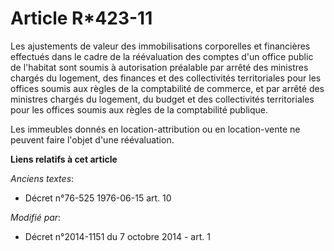 # Article R*423-11

Les ajustements de valeur des immobilisations corporelles et financières effectués dans le cadre de la réévaluation des
comptes d'un office public de l'habitat sont soumis à autorisation préalable par arrêté des ministres chargés du logement,
des finances et des collectivités territoriales pour les offices soumis aux règles de la comptabilité de commerce, et par
arrêté des ministres chargés du logement, du budget et des collectivités territoriales pour les offices soumis aux règles de
la comptabilité publique. 

Les immeubles donnés en location-attribution ou en location-vente ne peuvent faire l'objet d'une réévaluation.

**Liens relatifs à cet article**

_Anciens textes_:

  - Décret n°76-525 1976-06-15 art. 10

_Modifié par_:

  - Décret n°2014-1151 du 7 octobre 2014 - art. 1
